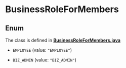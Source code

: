 

# BusinessRoleForMembers

## Enum

The class is defined in **[BusinessRoleForMembers.java](../../src/main/java/org/openapitools/model/BusinessRoleForMembers.java)**


* `EMPLOYEE` (value: `"EMPLOYEE"`)

* `BIZ_ADMIN` (value: `"BIZ_ADMIN"`)




